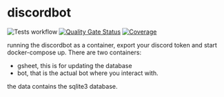 # discordbot
![Tests workflow](https://github.com/github/docs/actions/workflows/01-test.yaml/badge.svg) [![Quality Gate Status](https://sonarcloud.io/api/project_badges/measure?project=rvegmond_discordbot&metric=alert_status)](https://sonarcloud.io/dashboard?id=rvegmond_discordbot)  [![Coverage](https://sonarcloud.io/api/project_badges/measure?project=rvegmond_discordbot&metric=coverage)](https://sonarcloud.io/dashboard?id=rvegmond_discordbot)

running the discordbot as a container, export your discord token and start docker-compose up.
There are two containers:
- gsheet, this is for updating the database
- bot, that is the actual bot where you interact with.

the data contains the sqlite3 database.
